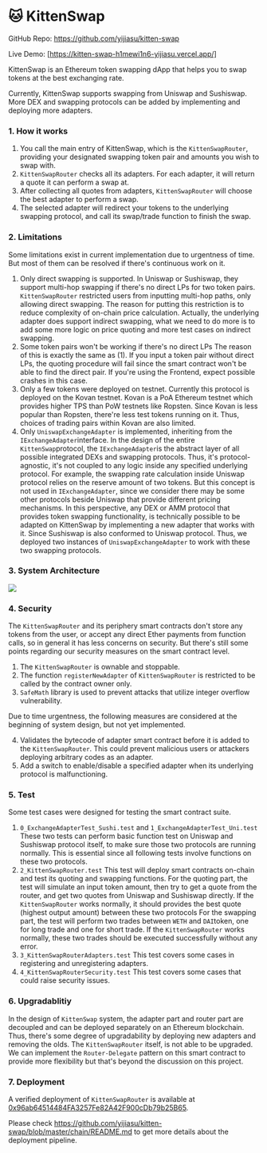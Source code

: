 # 🐱 KittenSwap

GitHub Repo: https://github.com/yijiasu/kitten-swap

Live Demo: [https://kitten-swap-h1mewi1n6-yijiasu.vercel.app/]

KittenSwap is an Ethereum token swapping dApp that helps you to swap tokens at the best exchanging rate.

Currently, KittenSwap supports swapping from Uniswap and Sushiswap. More DEX and swapping protocols can be added by implementing and deploying more adapters.

  

### 1. How it works

1. You call the main entry of KittenSwap, which is the `KittenSwapRouter`, providing your designated swapping token pair and amounts you wish to swap with.
2. `KittenSwapRouter` checks all its adapters. For each adapter, it will return a quote it can perform a swap at.
3. After collecting all quotes from adapters, `KittenSwapRouter` will choose the best adapter to perform a swap.
4. The selected adapter will redirect your tokens to the underlying swapping protocol, and call its swap/trade function to finish the swap.

### 2. Limitations

Some limitations exist in current implementation due to urgentness of time. But most of them can be resolved if there's continuous work on it.

1. Only direct swapping is supported.
	In Uniswap or Sushiswap, they support multi-hop swapping if there's no direct LPs for two token pairs. `KittenSwapRouter` restricted users from inputting multi-hop paths, only allowing direct swapping. The reason for putting this restriction is to reduce complexity of on-chain price calculation. Actually, the underlying adapter does support indirect swapping, what we need to do more is to add some more logic on price quoting and more test cases on indirect swapping.
2. Some token pairs won't be working if there's no direct LPs
	The reason of this is exactly the same as (1). If you input a token pair without direct LPs, the quoting procedure will fail since the smart contract won't be able to find the direct pair. If you're using the Frontend, expect possible crashes in this case.
3. Only a few tokens were deployed on testnet.
	Currently this protocol is deployed on the Kovan testnet. Kovan is a PoA Ethereum testnet which provides higher TPS than PoW testnets like Ropsten. Since Kovan is less popular than Ropsten, there're less test tokens running on it. Thus, choices of trading pairs within Kovan are also limited.
4. Only `UniswapExchangeAdapter` is implemented, inheriting from the `IExchangeAdapter`interface.
	In the design of the entire `KittenSwap`protocol, the `IExchangeAdapter`is the abstract layer of all possible integrated DEXs and swapping protocols. Thus, it's protocol-agnostic, it's not coupled to any logic inside any specified underlying protocol. For example, the swapping rate calculation inside Uniswap protocol relies on the reserve amount of two tokens. But this concept is not used in `IExchangeAdapter`, since we consider there may be some other protocols beside Uniswap that provide different pricing mechanisms. In this perspective, any DEX or AMM protocol that provides token swapping functionality, is technically possible to be adapted on KittenSwap by implementing a new adapter that works with it.
	Since Sushiswap is also conformed to Uniswap protocol. Thus, we deployed two instances of `UniswapExchangeAdapter` to work with these two swapping protocols.

### 3. System Architecture	
![](https://raw.githubusercontent.com/yijiasu/kitten-swap/master/kittenswap.png?token=ABB54D527BT7ZZJYQ2RPFHDAS22QM)

### 4. Security

The `KittenSwapRouter` and its periphery smart contracts don't store any tokens from the user, or accept any direct Ether payments from function calls, so in general it has less concerns on security.  But there's still some points regarding our security measures on the smart contract level.

1. The `KittenSwapRouter` is ownable and stoppable.
2. The function `registerNewAdapter` of `KittenSwapRouter` is restricted to be called by the contract owner only.
3. `SafeMath` library is used to prevent attacks that utilize integer overflow vulnerability. 

Due to time urgentness, the following measures are considered at the beginning of system design, but not yet implemented.

4. Validates the bytecode of adapter smart contract before it is added to the `KittenSwapRouter`. This could prevent malicious users or attackers deploying arbitrary codes as an adapter.
6. Add a switch to enable/disable a specified adapter when its underlying protocol is malfunctioning.

### 5. Test

Some test cases were designed for testing the smart contract suite.

1. `0_ExchangeAdapterTest_Sushi.test` and `1_ExchangeAdapterTest_Uni.test` These two tests can perform basic function test on Uniswap and Sushiswap protocol itself, to make sure those two protocols are running normally. This is essential since all following tests involve functions on these two protocols.
2. `2_KittenSwapRouter.test` This test will deploy smart contracts on-chain and test its quoting and swapping functions. 
For the quoting part, the test will simulate an input token amount, then try to get a quote from the router, and get two quotes from Uniswap and Sushiswap directly. If the `KittenSwapRouter` works normally, it should provides the best quote (highest output amount) between these two protocols
For the swapping part, the test will perform two trades between `WETH` and `DAI`token, one for long trade and one for short trade. If the `KittenSwapRouter` works normally, these two trades should be executed successfully without any error.
3. `3_KittenSwapRouterAdapters.test` This test covers some cases in registering and unregistering adapters.
4. `4_KittenSwapRouterSecurity.test` This test covers some cases that could raise security issues. 

### 6. Upgradablitiy

In the design of `KittenSwap` system, the adapter part and router part are decoupled and can be deployed separately on an Ethereum blockchain. Thus, there's some degree of upgradability by deploying new adapters and removing the olds. The `KittenSwapRouter` itself, is not able to be upgraded. We can implement the `Router-Delegate` pattern on this smart contract to provide more flexibility but that's beyond the discussion on this project.

### 7. Deployment

A verified deployment of  `KittenSwapRouter`  is available at  [0x96ab64514484FA3257Fe82A42F900cDb79b25B65](https://kovan.etherscan.io/address/0x96ab64514484FA3257Fe82A42F900cDb79b25B65).

Please check https://github.com/yijiasu/kitten-swap/blob/master/chain/README.md to get more details about the deployment pipeline.


